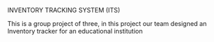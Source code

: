 INVENTORY TRACKING SYSTEM (ITS) 

This is a group project of three, in this project our team designed an Inventory tracker for an educational institution 

